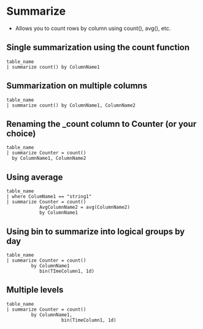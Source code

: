 # Summarize

- Allows you to count rows by column using count(), avg(), etc.

## Single summarization using the count function

```KQL
table_name
| summarize count() by ColumnName1
```

## Summarization on multiple columns

```KQL
table_name
| summarize count() by ColumnName1, ColumnName2
```

## Renaming the _count column to Counter (or your choice)

```KQL
table_name
| summarize Counter = count()
  by ColumnName1, ColumnName2
```

##  Using average

```KQL
table_name
| where ColumName1 == "string1"
| summarize Counter = count()
            AvgColumnName2 = avg(ColumnName2)
            by ColumnName1
```

## Using bin to summarize into logical groups by day

```KQL
table_name
| summarize Counter = count()
         by ColumnName1
            bin(TImeColumn1, 1d)
```

## Multiple levels

```KQL
table_name
| summarize Counter = count()
         by ColumnName1,
				    bin(TimeColumn1, 1d)
```